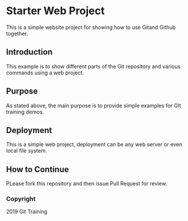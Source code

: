 # Starter Web Project

This is a simple website project for showing how to use Gitand Github together. 

## Introduction

This example is to show different parts of the Git repository and various commands using a web project. 

## Purpose

As stated above, the main purpose is to provide simple examples for GIt training demos. 

## Deployment

This is a simple web project, deployment can be any web server or even local file system.

## How to Continue

PLease fork this repository and then issue Pull Request for review. 

### Copyright

2019 Git Training